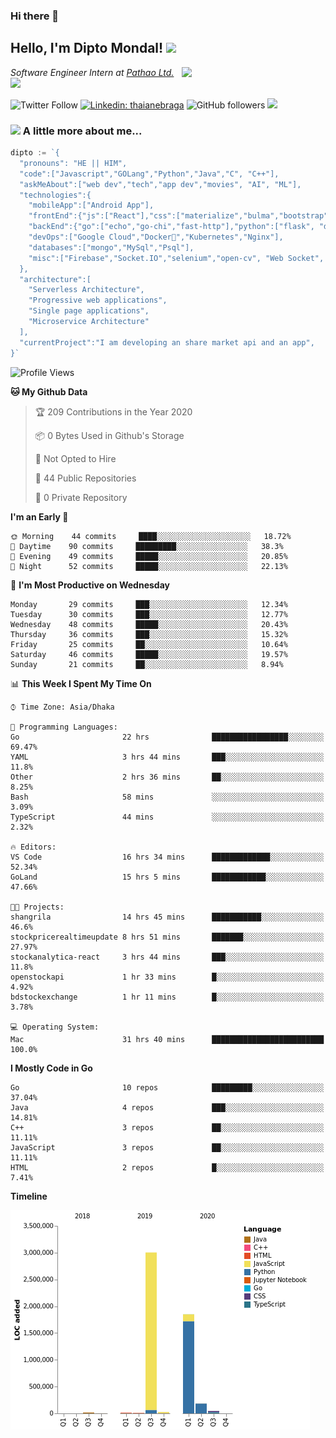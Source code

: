 ### Hi there 👋

<!--
**diptomondal007/diptomondal007** is a ✨ _special_ ✨ repository because its `README.md` (this file) appears on your GitHub profile.

Here are some ideas to get you started:

- 🔭 I’m currently working on ...
- 🌱 I’m currently learning ...
- 👯 I’m looking to collaborate on ...
- 🤔 I’m looking for help with ...
- 💬 Ask me about ...
- 📫 How to reach me: ...
- 😄 Pronouns: ...
- ⚡ Fun fact: ...
-->

<h2>Hello, I'm Dipto Mondal! <img src="https://media.giphy.com/media/12oufCB0MyZ1Go/giphy.gif" width="50"></h2>
<img align='right' src="https://media.giphy.com/media/M9gbBd9nbDrOTu1Mqx/giphy.gif" width="230">
<p><em>Software Engineer Intern at <a href="https://pathao.com/?lang=en">Pathao Ltd.</a><img src="https://media.giphy.com/media/WUlplcMpOCEmTGBtBW/giphy.gif" width="30"> 
</em></p>

![Twitter Follow](https://img.shields.io/twitter/follow/Dipto_Mondal007?label=Follow)
[![Linkedin: thaianebraga](https://img.shields.io/badge/-dipto-blue?style=flat-square&logo=Linkedin&logoColor=white&link=https://www.linkedin.com/in/dipto-mondal-807003181/)](https://www.linkedin.com/in/dipto-mondal-807003181/)
![GitHub followers](https://img.shields.io/github/followers/diptomondal007?label=Follow&style=social)
![](https://visitor-badge.glitch.me/badge?page_id=https://github.com/diptomondal007)

### <img src="https://media.giphy.com/media/VgCDAzcKvsR6OM0uWg/giphy.gif" width="50"> A little more about me...  

```go
dipto := `{
  "pronouns": "HE || HIM",
  "code":["Javascript","GOLang","Python","Java","C", "C++"],
  "askMeAbout":["web dev","tech","app dev","movies", "AI", "ML"],
  "technologies":{
    "mobileApp":["Android App"],
    "frontEnd":{"js":["React"],"css":["materialize","bulma","bootstrap"]},
    "backEnd":{"go":["echo","go-chi","fast-http"],"python":["flask", "django"]},
    "devOps":["Google Cloud","Docker🐳","Kubernetes","Nginx"],
    "databases":["mongo","MySql","Psql"],
    "misc":["Firebase","Socket.IO","selenium","open-cv", "Web Socket", "WebRtc]
  },
  "architecture":[
    "Serverless Architecture",
    "Progressive web applications",
    "Single page applications",
    "Microservice Architecture"
  ],
  "currentProject":"I am developing an share market api and an app",
}`
```

<!--START_SECTION:waka-->
![Profile Views](http://img.shields.io/badge/Profile%20Views-0-blue)

**🐱 My Github Data** 

> 🏆 209 Contributions in the Year 2020
 > 
> 📦 0 Bytes Used in Github's Storage 
 > 
> 🚫 Not Opted to Hire
 > 
> 📜 44 Public Repositories
 > 
> 🔑 0 Private Repository 
 > 
**I'm an Early 🐤** 

```text
🌞 Morning    44 commits     ████░░░░░░░░░░░░░░░░░░░░░   18.72% 
🌆 Daytime    90 commits     █████████░░░░░░░░░░░░░░░░   38.3% 
🌃 Evening    49 commits     █████░░░░░░░░░░░░░░░░░░░░   20.85% 
🌙 Night      52 commits     █████░░░░░░░░░░░░░░░░░░░░   22.13%

```
📅 **I'm Most Productive on Wednesday** 

```text
Monday       29 commits     ███░░░░░░░░░░░░░░░░░░░░░░   12.34% 
Tuesday      30 commits     ███░░░░░░░░░░░░░░░░░░░░░░   12.77% 
Wednesday    48 commits     █████░░░░░░░░░░░░░░░░░░░░   20.43% 
Thursday     36 commits     ███░░░░░░░░░░░░░░░░░░░░░░   15.32% 
Friday       25 commits     ██░░░░░░░░░░░░░░░░░░░░░░░   10.64% 
Saturday     46 commits     █████░░░░░░░░░░░░░░░░░░░░   19.57% 
Sunday       21 commits     ██░░░░░░░░░░░░░░░░░░░░░░░   8.94%

```


📊 **This Week I Spent My Time On** 

```text
⌚︎ Time Zone: Asia/Dhaka

💬 Programming Languages: 
Go                       22 hrs              █████████████████░░░░░░░░   69.47% 
YAML                     3 hrs 44 mins       ███░░░░░░░░░░░░░░░░░░░░░░   11.8% 
Other                    2 hrs 36 mins       ██░░░░░░░░░░░░░░░░░░░░░░░   8.25% 
Bash                     58 mins             ░░░░░░░░░░░░░░░░░░░░░░░░░   3.09% 
TypeScript               44 mins             ░░░░░░░░░░░░░░░░░░░░░░░░░   2.32%

🔥 Editors: 
VS Code                  16 hrs 34 mins      █████████████░░░░░░░░░░░░   52.34% 
GoLand                   15 hrs 5 mins       ████████████░░░░░░░░░░░░░   47.66%

🐱‍💻 Projects: 
shangrila                14 hrs 45 mins      ███████████░░░░░░░░░░░░░░   46.6% 
stockpricerealtimeupdate 8 hrs 51 mins       ███████░░░░░░░░░░░░░░░░░░   27.97% 
stockanalytica-react     3 hrs 44 mins       ███░░░░░░░░░░░░░░░░░░░░░░   11.8% 
openstockapi             1 hr 33 mins        █░░░░░░░░░░░░░░░░░░░░░░░░   4.92% 
bdstockexchange          1 hr 11 mins        █░░░░░░░░░░░░░░░░░░░░░░░░   3.78%

💻 Operating System: 
Mac                      31 hrs 40 mins      █████████████████████████   100.0%

```

**I Mostly Code in Go** 

```text
Go                       10 repos            █████████░░░░░░░░░░░░░░░░   37.04% 
Java                     4 repos             ███░░░░░░░░░░░░░░░░░░░░░░   14.81% 
C++                      3 repos             ██░░░░░░░░░░░░░░░░░░░░░░░   11.11% 
JavaScript               3 repos             ██░░░░░░░░░░░░░░░░░░░░░░░   11.11% 
HTML                     2 repos             █░░░░░░░░░░░░░░░░░░░░░░░░   7.41%

```


**Timeline**

![Chart not found](https://github.com/diptomondal007/diptomondal007/blob/master/charts/bar_graph.png) 


<!--END_SECTION:waka-->
